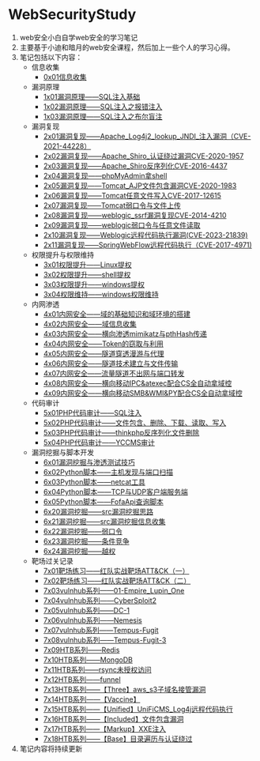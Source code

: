 # WebSecurityStudy
1. web安全小白自学web安全的学习笔记
2. 主要基于小迪和暗月的web安全课程，然后加上一些个人的学习心得。
3. 笔记包括以下内容：
   - 信息收集
		- [0x01信息收集](0x01信息收集.md)
   - 漏洞原理
		- [1x01漏洞原理——SQL注入基础](1x01漏洞原理——SQL注入基础.md)
		- [1x02漏洞原理——SQL注入之报错注入](1x02漏洞原理——SQL注入之报错注入.md)
		- [1x03漏洞原理——SQL注入之布尔盲注](1x03漏洞原理——SQL注入之布尔盲注.md)
   - 漏洞复现
		- [2x01漏洞复现——Apache_Log4j2_lookup_JNDI_注入漏洞（CVE-2021-44228）](2x01漏洞复现——Apache_Log4j2_lookup_JNDI_注入漏洞（CVE-2021-44228）.md)
		- [2x02漏洞复现——Apache_Shiro_认证绕过漏洞CVE-2020-1957](2x02漏洞复现——Apache_Shiro_认证绕过漏洞CVE-2020-1957.md)
		- [2x03漏洞复现——Apache_Shiro反序列化CVE-2016-4437](2x03漏洞复现——Apache_Shiro反序列化CVE-2016-4437.md)
		- [2x04漏洞复现——phpMyAdmin拿shell](2x04漏洞复现——phpMyAdmin拿shell.md)
		- [2x05漏洞复现——Tomcat_AJP文件包含漏洞CVE-2020-1983](2x05漏洞复现——Tomcat_AJP文件包含漏洞CVE-2020-1983.md)
		- [2x06漏洞复现——Tomcat任意文件写入CVE-2017-12615](2x06漏洞复现——Tomcat任意文件写入CVE-2017-12615.md)
		- [2x07漏洞复现——Tomcat弱口令与文件上传](2x07漏洞复现——Tomcat弱口令与文件上传.md)
		- [2x08漏洞复现——weblogic_ssrf漏洞复现CVE-2014-4210](2x08漏洞复现——weblogic_ssrf漏洞复现CVE-2014-4210.md)
		- [2x09漏洞复现——weblogic弱口令与任意文件读取](2x09漏洞复现——weblogic弱口令与任意文件读取.md)
		- [2x10漏洞复现——Weblogic远程代码执行漏洞(CVE-2023-21839)](2x10漏洞复现——Weblogic远程代码执行漏洞(CVE-2023-21839).md)
		- [2x11漏洞复现——SpringWebFlow远程代码执行（CVE-2017-4971)](2x11漏洞复现——SpringWebFlow远程代码执行（CVE-2017-4971）.md)
   - 权限提升与权限维持
		- [3x01权限提升——Linux提权](3x01权限提升——Linux提权.md)
		- [3x02权限提升——shell提权](3x02权限提升——shell提权.md)
		- [3x03权限提升——windows提权](3x03权限提升——windows提权.md)
		- [3x04权限维持——windows权限维持](3x04权限维持——windows权限维持.md)
   - 内网渗透
		- [4x01内网安全——域的基础知识和域环境的搭建](4x01内网安全——域的基础知识和域环境的搭建.md)
		- [4x02内网安全——域信息收集](4x02内网安全——域信息收集.md)
		- [4x03内网安全——横向渗透mimikatz与pthHash传递](4x03内网安全——横向渗透mimikatz与pthHash传递.md)
		- [4x04内网安全——Token的窃取与利用](4x04内网安全——Token的窃取与利用.md)
		- [4x05内网安全——隧道穿透漫游与代理](4x05内网安全——隧道穿透漫游与代理.md)
		- [4x06内网安全——隧道技术建立与文件传输](4x06内网安全——隧道技术建立与文件传输.md)
		- [4x07内网安全——流量隧道不出网与端口转发](4x07内网安全——流量隧道不出网与端口转发.md)
		- [4x08内网安全——横向移动IPC&atexec配合CS全自动拿域控](4x08内网安全——横向移动IPC&atexec配合CS全自动拿域控.md)
		- [4x09内网安全——横向移动SMB&WMI&PY配合CS全自动拿域控](4x09内网安全——横向移动SMB&WMI&PY配合CS全自动拿域控.md)
   - 代码审计
		- [5x01PHP代码审计——SQL注入](5x01PHP代码审计——SQL注入.md)
		- [5x02PHP代码审计——文件包含、删除、下载、读取、写入](5x02PHP代码审计——文件包含、删除、下载、读取、写入.md)
		- [5x03PHP代码审计——thinkphp反序列化文件删除](5x03PHP代码审计——thinkphp反序列化文件删除.md)
		- [5x04PHP代码审计——YCCMS审计](5x04PHP代码审计——YCCMS审计.md)
   - 漏洞挖掘与脚本开发
		- [6x01漏洞挖掘与渗透测试技巧](6x01漏洞挖掘与渗透测试技巧.md)
		- [6x02Python脚本——主机发现与端口扫描](6x02Python脚本——主机发现与端口扫描.md)
		- [6x03Python脚本——netcat工具](6x03Python脚本——netcat工具.md)
		- [6x04Python脚本——TCP与UDP客户端服务端](6x04Python脚本——TCP与UDP客户端服务端.md)
		- [6x05Python脚本——FofaApi查询脚本](6x05Python脚本——FofaApi查询脚本.md)
		- [6x20漏洞挖掘——src漏洞挖掘思路](./6x20漏洞挖掘——src漏洞挖掘思路.md)
		- [6x21漏洞挖掘——src漏洞挖掘信息收集](./6x21漏洞挖掘——src漏洞挖掘信息收集.md)
		- [6x22漏洞挖掘——弱口令](./6x22漏洞挖掘——弱口令.md)
		- [6x23漏洞挖掘——条件竞争](./6x23漏洞挖掘——条件竞争.md)
		- [6x24漏洞挖掘——越权](6x24漏洞挖掘——越权.md)
	- 靶场过关记录
		- [7x01靶场练习——红队实战靶场ATT&CK（一）](7x01靶场练习——红队实战靶场ATT&CK（一）.md)
		- [7x02靶场练习——红队实战靶场ATT&CK（二）](7x02靶场练习——红队实战靶场ATT&CK（二）.md)
		- [7x03vulnhub系列——01-Empire_Lupin_One](7x03vulnhub系列——01-Empire_Lupin_One.md)
		- [7x04vulnhub系列——CyberSploit2](7x04vulnhub系列——CyberSploit2.md)
		- [7x05vulnhub系列——DC-1](7x05vulnhub系列——DC-1.md)
		- [7x06vulnhub系列——Nemesis](7x06vulnhub系列——Nemesis.md)
		- [7x07vulnhub系列——Tempus-Fugit](7x07vulnhub系列——Tempus-Fugit.md)
		- [7x08vulnhub系列——Tempus-Fugit-3](7x08vulnhub系列——Tempus-Fugit-3.md)
		- [7x09HTB系列——Redis](7x09HTB系列——Redis.md)
		- [7x10HTB系列——MongoDB](7x10HTB系列——MongoDB.md)
		- [7x11HTB系列——rsync未授权访问](7x11HTB系列——rsync未授权访问.md)
		- [7x12HTB系列——funnel](7x12HTB系列——funnel.md)
		- [7x13HTB系列——【Three】aws_s3子域名接管漏洞](7x13HTB系列——【Three】aws_s3子域名接管漏洞.md)
		- [7x14HTB系列——【Vaccine】](7x14HTB系列——【Vaccine】.md)
		- [7x15HTB系列——【Unified】UniFiCMS_Log4j远程代码执行](7x15HTB系列——【Unified】UniFiCMS_Log4j远程代码执行.md)
		- [7x16HTB系列——【Included】文件包含漏洞](7x16HTB系列——【Included】文件包含漏洞.md)
		- [7x17HTB系列——【Markup】XXE注入](7x17HTB系列——【Markup】XXE注入.md)
		- [7x18HTB系列——【Base】目录遍历与认证绕过](7x18HTB系列——【Base】目录遍历与认证绕过.md)
4. 笔记内容将持续更新
